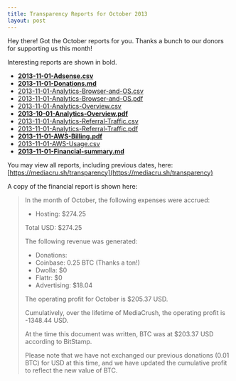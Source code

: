 ```yaml
---
title: Transparency Reports for October 2013
layout: post
---
```


Hey there! Got the October reports for you. Thanks a bunch to our donors for supporting us this month!

Interesting reports are shown in bold.

* **[2013-11-01-Adsense.csv](https://mediacru.sh/transparency/advertising/2013-11-01-Adsense.csv)**
* **[2013-11-01-Donations.md](https://mediacru.sh/transparency/donations/2013-11-01-Donations.md)**
* [2013-11-01-Analytics-Browser-and-OS.csv](https://mediacru.sh/transparency/analytics/2013-11-01-Analytics-Browser-and-OS.csv)
* [2013-11-01-Analytics-Browser-and-OS.pdf](https://mediacru.sh/transparency/analytics/2013-11-01-Analytics-Browser-and-OS.pdf)
* [2013-11-01-Analytics-Overview.csv](https://mediacru.sh/transparency/analytics/2013-11-01-Analytics-Overview.csv)
* **[2013-10-01-Analytics-Overview.pdf](https://mediacru.sh/transparency/analytics/2013-10-01-Analytics-Overview.pdf)**
* [2013-11-01-Analytics-Referral-Traffic.csv](https://mediacru.sh/transparency/analytics/2013-11-01-Analytics-Referral-Traffic.csv)
* [2013-11-01-Analytics-Referral-Traffic.pdf](https://mediacru.sh/transparency/analytics/2013-11-01-Analytics-Referral-Traffic.pdf)
* **[2013-11-01-AWS-Billing.pdf](https://mediacru.sh/transparency/hosting/2013-11-01-AWS-Billing.pdf)**
* [2013-11-01-AWS-Usage.csv](https://mediacru.sh/transparency/hosting/2013-11-01-AWS-Usage.csv)
* **[2013-11-01-Financial-summary.md](https://mediacru.sh/transparency/2013-11-01-Financial-summary.md)**

You may view all reports, including previous dates, here: [https://mediacru.sh/transparency](https://mediacru.sh/transparency)

A copy of the financial report is shown here:

>In the month of October, the following expenses were accrued:
>
>* Hosting: $274.25
>
>Total USD: $274.25
>
>The following revenue was generated:
>
>* Donations:
>  * Coinbase: 0.25 BTC (Thanks a ton!)
>  * Dwolla: $0
>  * Flattr: $0
>* Advertising: $18.04
>
>The operating profit for October is $205.37 USD.
>
>Cumulatively, over the lifetime of MediaCrush, the operating profit is -1348.44 USD.
>
>At the time this document was written, BTC was at $203.37 USD according to BitStamp.
>
>Please note that we have not exchanged our previous donations (0.01 BTC) for USD at this
>time, and we have updated the cumulative profit to reflect the new value of BTC.
